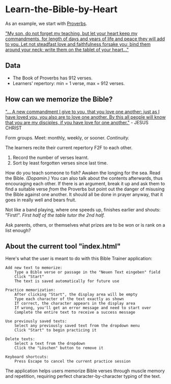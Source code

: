# Learn-the-Bible-by-Heart

As an example, we start with [Proverbs](https://www.bibleserver.com/ESV/Proverbs1).

["My son, do not forget my teaching, but let your heart keep my commandments, for length of days and years of life and peace they will add to you. Let not steadfast love and faithfulness forsake you; bind them around your neck; write them on the tablet of your heart..."](https://www.bibleserver.com/ESV/Proverbs3%3A1-3)

## Data

- The Book of Proverbs has 912 verses.
- Learners' repertory: min = 1 verse, max = 912 verses.

## How can we memorize the Bible?

["... A new commandment I give to you, that you love one another: just as I have loved you, you also are to love one another. By this all people will know that you are my disciples, if you have love for one another."](https://www.bibleserver.com/ESV/John13%3A34-35) - JESUS CHRIST

Form groups. Meet: monthly, weekly, or sooner. _Continuity._

The learners recite their current repertory F2F to each other.

1. Record the number of verses learnt.
2. Sort by least forgotten verses since last time.

How do you teach someone to fish? Awaken the longing for the sea. Read the Bible. _(Dopamin.)_
You can also talk about the contents afterwards, thus encouraging each other.
If there is an argument, break it up and ask them to find a suitable verse _from_ the Proverbs but point out the danger of misusing the Bible against one another.
It should all be done in prayer anyway, that it goes in really well and bears fruit.

Not like a band playing, where one speeds up, finishes earlier and shouts: "First!". _First half of the table tutor the 2nd half._

Ask parents, others, or themselves what prizes are to be won or is rank on a list enough?

## About the current tool "index.html"

Here's what the user is meant to do with this Bible Trainer application:

    Add new text to memorize:
        Type a Bible verse or passage in the "Neuen Text eingeben" field
        Click "Start"
        The text is saved automatically for future use

    Practice memorization:
        After clicking "Start", the display area will be empty
        Type each character of the text exactly as shown
        If correct, the character appears in the display area
        If wrong, you'll get an error message and need to start over
        Complete the entire text to receive a success message

    Use previously saved texts:
        Select any previously saved text from the dropdown menu
        Click "Start" to begin practicing it

    Delete texts:
        Select a text from the dropdown
        Click the "Löschen" button to remove it

    Keyboard shortcuts:
        Press Escape to cancel the current practice session

The application helps users memorize Bible verses through muscle memory and repetition, requiring perfect character-by-character typing of the text.
